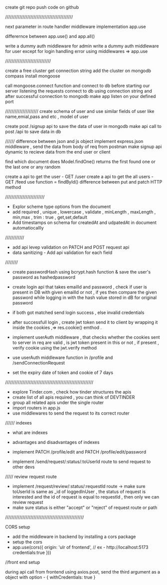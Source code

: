 create git repo
push code on github

///////////////////////////////////////////

next parameter in route handler
middleware implementation
app.use

differernce between app.use()  and  app.all()


write a dummy auth middleware for admin
write a dummy auth middleware for user except for login
handling error using middlewares => app.use

/////////////////////////////

create a free cluster
get connection string
add the cluster on mongodb compass
install mongoose

call mongoose.connect function and connect to db before starting our server listening the requests
connect to db using connection string and after successful connection to mongodb make app listen on your defined port



/////////////////////
create schema of user and use similar fields of user like name,emial,pass and etc , model of user

create post /signup api to save the data of user in mongodb
make api call to post /api to save data in db



//////
difference between json and js object
implement express.json middleware , send the data from body of req from postman
make signup api dynamic to recieve data from the end user or client

find which document does Model.findOne() returns the first found one or the last one  or any random

create a api to get the user - GET /user
create a api to get the all users - GET /feed
use function = findById()
difference between put and patch HTTP method




/////////////////////////
- Explor scheme type options from the document
- add required , unique , lowercase , validate , minLength , maxLength , min,max ,  trim : true , get,set,default
- Add timestamps on schema for createdAt and udpatedAt in document automatiocallly



////////////
- add api levep validation on PATCH and POST request api
- data sanitizing - Add api validation for each field

////////
- create passwordHash using bcrypt.hash function & save the user's password as hashedpassword
- create login api that takes emailId and password , check if user is present in DB with given emailId or not , if yes then compare the given password while logging in with the hash value stored in dB for original password
- if both got matched send login success , else invalid credentials


- after successfull login , create jwt token send it to client by wrapping it inside the cookies ,=> res.cookie() emthod .
- implement userAuth middleware , that checks whether the cookies  sent to server in req are valid , is jwt token present in this or not , if present , verify cookie using the jwt.verify method

- use userAuth middleware function in /profile and /sendConnectionRequest
- set the expiry date of token and cookie of 7 days



////////////////////////////////////////////////////////

- explore Tinder.com , check how tinder structures the apis
- create list of all apis required , you can think of DEVTINDER
- group all related apis under the single router
- import routers in app.js
- use middlewares to send the request to its correct router


////// indexes
- what are indexes
- advantages and disadvantages of indexes


- implement PATCH /profile/edit and PATCH /profile/edit/password
- implement /send/request/:status/:toUserId route to send request to other devs

///// review request route
- implement /request/review/:status/:requestId route -> make sure toUserId is same as _id of loggedInUser , the status of request is interested and the id of request is equal to requestId , then only we can review request 
- make sure status is either "accept" or "reject" of request route or path






//////////////////////////////////////////////////



CORS setup

- add the middleware in backend by installing a cors package
- setup the cors
- app.use(cors({
    origin: 'ulr of frontend', // ex - http://localhost:5173
    credentials:true
}))

//front end setup

during api call from frontend using axios.post, send the third argument as a object with option - 
{
    withCredentials: true
}


